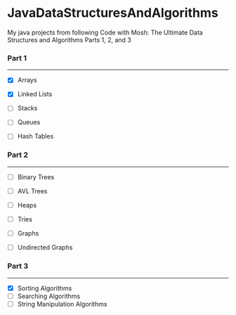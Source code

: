 # JavaDataStructuresAndAlgorithms
 My java projects from following Code with Mosh: The Ultimate Data Structures and Algorithms Parts 1, 2, and 3



### Part 1
-------------------------------
- [X] Arrays
- [X] Linked Lists
- [ ] Stacks
- [ ] Queues
- [ ] Hash Tables


### Part 2
-------------------------------
- [ ] Binary Trees
- [ ] AVL Trees
- [ ] Heaps
- [ ] Tries
- [ ] Graphs
- [ ] Undirected Graphs


### Part 3
-------------------------------
- [X] Sorting Algorithms
- [ ] Searching Algorithms
- [ ] String Manipulation Algorithms